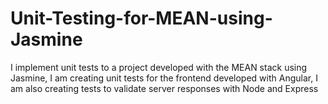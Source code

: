 # Unit-Testing-for-MEAN-using-Jasmine
I implement unit tests to a project developed with the MEAN stack using Jasmine, I am creating unit tests for the frontend developed with Angular, I am also creating tests to validate server responses with Node and Express
